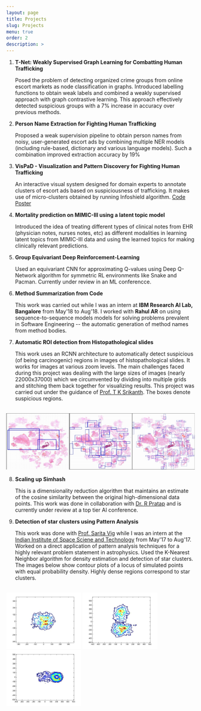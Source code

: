 ```yaml
---
layout: page
title: Projects
slug: Projects
menu: true
order: 2
description: >
---
```


1. **T-Net: Weakly Supervised Graph Learning for Combatting Human Trafficking**

   Posed the problem of detecting organized crime groups from online escort markets as node classification in graphs. Introduced labelling functions to obtain weak labels and combined a weakly supervised approach with graph contrastive learning. This approach effectively detected suspicious groups with a 7% increase in accuracy over previous methods.   

2. **Person Name Extraction for Fighting Human Trafficking**

   Proposed a weak supervision pipeline to obtain person names from noisy, user-generated escort ads by combining multiple NER models (including rule-based, dictionary and various language models). Such a combination improved extraction accuracy by 19%

3. **VisPaD - Visualization and Pattern Discovery for Fighting Human Trafficking**

   An interactive visual system designed for domain experts to annotate clusters of escort ads based on suspiciousness of trafficking. It makes use of micro-clusters obtained by running Infoshield algorithm. [Code](https://github.com/nair-p/VisPaD) [Poster](assets/VisPaD_poster.pdf)

4. **Mortality prediction on MIMIC-III using a latent topic model**  

   Introduced the idea of treating different types of clinical notes from EHR (physician notes, nurses notes, etc) as different modalities in learning latent topics from MIMIC-III data and using the learned topics for making clinically relevant predictions.

5. **Group Equivariant Deep Reinforcement-Learning**

   Used an equivariant CNN for approximating Q-values using Deep Q-Network algorithm for symmetric RL environments like Snake and Pacman. Currently under review in an ML conferencce.

6. **Method Summarization from Code**

   This work was carried out while I was an intern at **IBM Research AI Lab, Bangalore** from May'18 to Aug'18. I worked with **Rahul AR** on using sequence-to-sequence models models for solving problems prevalent in Software Engineering -- the automatic generation of method names from method bodies.

7. **Automatic ROI detection from Histopathological slides**

   This work uses an RCNN architecture to automatically detect suspicious (of being carcinogenic) regions in images of histopathological slides. It works for images at various zoom levels. The main challenges faced during this project was dealing with the large sizes of images (nearly 22000x37000) which we circumvented by dividing into multiple grids and stitching them back together for visualizing results. This project was carried out under the guidance of [Prof. T  K Srikanth](https://www.iiitb.ac.in/faculty_page.php?name=tksrikanth). The boxes denote suspicious regions.
<br>
<img src="/assets/img/roi-det.png" height="150" width="600">

8. **Scaling up Simhash**

   This is a dimensionality reduction algorithm that maintains an estimate of the cosine similarity between the original high-dimensional data points. This work was done in collaboration with [Dr. R Pratap](https://sites.google.com/site/prataprameshwaryadav/) and is currently under review at a top tier AI conference.


9. **Detection of star clusters using Pattern Analysis**

   This work was done with [Prof. Sarita Vig](https://www.iist.ac.in/ess/sarita) while I was an intern at the [Indian Institute of Space Sciene and Technology](https://www.iist.ac.in/) from May'17 to Aug'17. Worked on a direct application of pattern analysis techniques for a highly relevant problem statement in astrophysics. Used the K-Nearest Neighbor algorithm for density estimation and detection of star clusters. The images below show contour plots of a locus of simulated points with equal probability density. Highly dense regions correspond to star clusters.
<br>
<img src="/assets/img/iist.jpg" height="150" width="200"> <img src="/assets/img/iist2.jpg" height="150" width="200"> <img src="/assets/img/iist3.jpg" height="150" width="200">

<!-- 2. **Word Embeddings for the Medical Domain**

    This work is on generating word embeddings specifically for medical terms making use of hierarchical ontologies in
	medicine. This work was advised by [Prof. G S Raghavan](https://www.iiitb.ac.in/faculty_page.php?name=gsrinivasaraghavan). -->